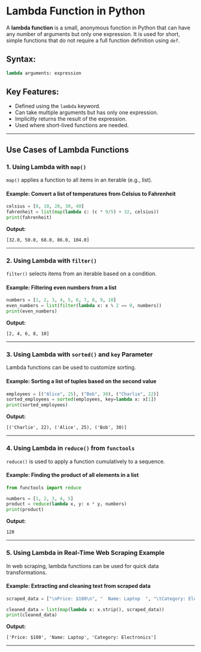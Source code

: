 # **Lambda Function in Python**
A **lambda function** is a small, anonymous function in Python that can have any number of arguments but only one expression. It is used for short, simple functions that do not require a full function definition using `def`.

## **Syntax:**
```python
lambda arguments: expression
```

## **Key Features:**
- Defined using the `lambda` keyword.
- Can take multiple arguments but has only one expression.
- Implicitly returns the result of the expression.
- Used where short-lived functions are needed.

---

## **Use Cases of Lambda Functions**

### **1. Using Lambda with `map()`**
`map()` applies a function to all items in an iterable (e.g., list).

#### **Example: Convert a list of temperatures from Celsius to Fahrenheit**
```python
celsius = [0, 10, 20, 30, 40]
fahrenheit = list(map(lambda c: (c * 9/5) + 32, celsius))
print(fahrenheit)
```
**Output:**
```
[32.0, 50.0, 68.0, 86.0, 104.0]
```

---

### **2. Using Lambda with `filter()`**
`filter()` selects items from an iterable based on a condition.

#### **Example: Filtering even numbers from a list**
```python
numbers = [1, 2, 3, 4, 5, 6, 7, 8, 9, 10]
even_numbers = list(filter(lambda x: x % 2 == 0, numbers))
print(even_numbers)
```
**Output:**
```
[2, 4, 6, 8, 10]
```

---

### **3. Using Lambda with `sorted()` and `key` Parameter**
Lambda functions can be used to customize sorting.

#### **Example: Sorting a list of tuples based on the second value**
```python
employees = [("Alice", 25), ("Bob", 30), ("Charlie", 22)]
sorted_employees = sorted(employees, key=lambda x: x[1])
print(sorted_employees)
```
**Output:**
```
[('Charlie', 22), ('Alice', 25), ('Bob', 30)]
```

---

### **4. Using Lambda in `reduce()` from `functools`**
`reduce()` is used to apply a function cumulatively to a sequence.

#### **Example: Finding the product of all elements in a list**
```python
from functools import reduce

numbers = [1, 2, 3, 4, 5]
product = reduce(lambda x, y: x * y, numbers)
print(product)
```
**Output:**
```
120
```

---

### **5. Using Lambda in Real-Time Web Scraping Example**
In web scraping, lambda functions can be used for quick data transformations.

#### **Example: Extracting and cleaning text from scraped data**
```python
scraped_data = ["\nPrice: $100\n", "  Name: Laptop  ", "\tCategory: Electronics\n"]

cleaned_data = list(map(lambda x: x.strip(), scraped_data))
print(cleaned_data)
```
**Output:**
```
['Price: $100', 'Name: Laptop', 'Category: Electronics']
```
---
